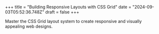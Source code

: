+++
title = "Building Responsive Layouts with CSS Grid"
date = "2024-09-03T05:52:36.748Z"
draft = false
+++

  Master the CSS Grid layout system to create responsive and visually appealing web designs.
        